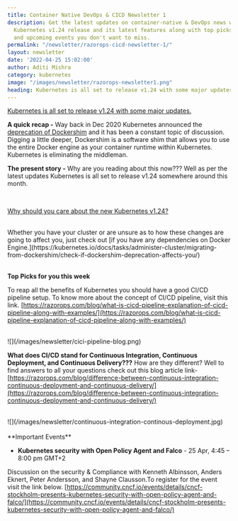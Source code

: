 ```yaml
---
title: Container Native DevOps & CICD Newsletter 1 
description: Get the latest updates on container-native & DevOps news with the new
  Kubernetes v1.24 release and its latest features along with top picks for the week
  and upcoming events you don't want to miss.
permalink: "/newsletter/razorops-cicd-newsletter-1/"
layout: newsletter
date: '2022-04-25 15:02:00'
author: Aditi Mishra
category: kubernetes
image: "/images/newsletter/razorops-newsletter1.png"
heading: Kubernetes is all set to release v1.24 with some major updates.
---
```



[Kubernetes is all set to release v1.24 with some major updates.](https://kubernetes.io/blog/2022/04/07/upcoming-changes-in-kubernetes-1-24/#api-removals-deprecations-and-other-changes-for-kubernetes-1-24)
<br>

**A quick recap -** Way back in Dec 2020 Kubernetes announced the [deprecation of Dockershim](https://kubernetes.io/blog/2020/12/02/dont-panic-kubernetes-and-docker/) and it has been a constant topic of discussion. Digging a little deeper, Dockershim is a software shim that allows you to use the entire Docker engine as your container runtime within Kubernetes. Kubernetes is eliminating the middleman. 

**The present story -** Why are you reading about this now??? Well as per the latest updates Kubernetes is all set to release v1.24 somewhere around this month. 

<br>

[Why should you care about the new Kubernetes v1.24?](https://kubernetes.io/docs/tasks/administer-cluster/migrating-from-dockershim/check-if-dockershim-deprecation-affects-you/)

<br>
Whether you have your cluster or are unsure as to how these changes are going to affect you, just check out [if you have any dependencies on Docker Engine.](https://kubernetes.io/docs/tasks/administer-cluster/migrating-from-dockershim/check-if-dockershim-deprecation-affects-you/)

<br>
<br>

**Top Picks for you this week**

To reap all the benefits of Kubernetes you should have a good CI/CD pipeline setup. To know more about the concept of CI/CD pipeline, visit this link.
[https://razorops.com/blog/what-is-cicd-pipeline-explanation-of-cicd-pipeline-along-with-examples/](https://razorops.com/blog/what-is-cicd-pipeline-explanation-of-cicd-pipeline-along-with-examples/)

<br>
![](/images/newsletter/cici-pipeline-blog.png)
<br>

**What does CI/CD stand for Continuous Integration, Continuous Deployment, and Continuous Delivery???**  How are they different? Well to find answers to all your questions check out this blog article link-
[https://razorops.com/blog/difference-between-continuous-integration-continuous-deployment-and-continuous-delivery/](https://razorops.com/blog/difference-between-continuous-integration-continuous-deployment-and-continuous-delivery/)

<br>
![](/images/newsletter/continuous-integration-continous-deployment.jpg)
<br>
<br>
**Important Events**

* **Kubernetes security with Open Policy Agent and Falco** - 25 Apr, 4:45 – 8:00 pm GMT+2


Discussion on the security & Compliance with Kenneth Albinsson, Anders Eknert, Peter Andersson, and Shayne Clausson.To register for the event visit the link below.
[https://community.cncf.io/events/details/cncf-stockholm-presents-kubernetes-security-with-open-policy-agent-and-falco/](https://community.cncf.io/events/details/cncf-stockholm-presents-kubernetes-security-with-open-policy-agent-and-falco/)

<br>
<br>
<br>

